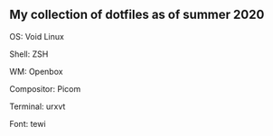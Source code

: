 ## My collection of dotfiles as of summer 2020


OS: Void Linux

Shell: ZSH

WM: Openbox

Compositor: Picom

Terminal: urxvt

Font: tewi

